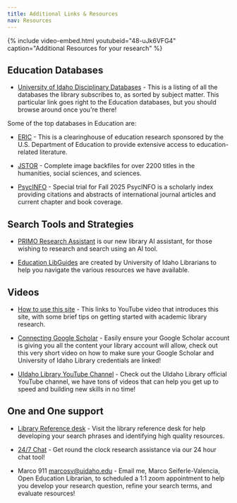 ```yaml
---
title: Additional Links & Resources
nav: Resources
---
```



{% include video-embed.html youtubeid="48-uJk6VFG4" caption="Additional Resources for your research" %}

## Education Databases

- [University of Idaho Disciplinary Databases](https://libguides.uidaho.edu/az/databases?s=73424) - This is a listing of all the databases the library subscribes to, as sorted by subject matter. This particular link goes right to the Education databases, but you should browse around once you're there!

Some of the top databases in Education are:

- [ERIC](https://www.proquest.com/eric) - This is a clearinghouse of education research sponsored by the U.S. Department of Education to provide extensive access to education-related literature.

- [JSTOR](https://uidaho.idm.oclc.org/login?url=https://www.jstor.org/) - Complete image backfiles for over 2200 titles in the humanities, social sciences, and sciences.

- [PsycINFO](https://uidaho.idm.oclc.org/login?url=https://search.ebscohost.com/login.aspx?authtype=ip,uid&profile=ehost&defaultdb=psyh) - Special trial for Fall 2025 PsycINFO is a scholarly index providing citations and abstracts of international journal articles and current chapter and book coverage. 

## Search Tools and Strategies

- [PRIMO Research Assistant](https://alliance-uidaho.primo.exlibrisgroup.com/discovery/researchAssistant?vid=01ALLIANCE_UID%3AUID) is our new library AI assistant, for those wishing to research and search using an AI tool. 

- [Education LibGuides](https://libguides.uidaho.edu/) are created by University of Idaho Librarians to help you navigate the various resources we have available.

## Videos

- [How to use this site](tbd) - This links to YouTube video that introduces this site, with some brief tips on getting started with academic library research. 

- [Connecting Google Scholar](https://youtu.be/6uISOAfRMWY) - Easily ensure your Google Scholar account is giving you all the content your library account will allow, check out this very short video on how to make sure your Google Scholar and University of Idaho Library credentials are linked!

- [UIdaho Library YouTube Channel](https://www.youtube.com/@UofILibrary/video) - Check out the UIdaho Library official YouTube channel, we have tons of videos that can help you get up to speed and building new skills in no time! 

## One and One support

- [Library Reference desk](https://www.lib.uidaho.edu/help/) - Visit the library reference desk for help developing your search phrases and identifying high quality resources.

- [24/7 Chat](https://www.lib.uidaho.edu/help/) - Get round the clock research assistance via our 24 hour chat tool!

- Marco 911 <marcosv@uidaho.edu> - Email me, Marco Seiferle-Valencia, Open Education Librarian, to scheduled a 1:1 zoom appointment to help you develop your research question, refine your search terms, and evaluate resources!